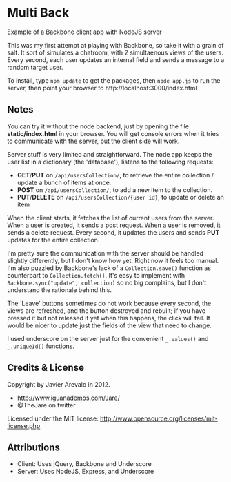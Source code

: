 # Multi Back
Example of a Backbone client app with NodeJS server

This was my first attempt at playing with Backbone, so take it with a grain of salt. It sort of simulates a chatroom, with 2 simultaenous
views of the users. Every second, each user updates an internal field and sends a message to a random target user.

To install, type `npm update` to get the packages, then `node app.js` to run the server, then point your browser to http://localhost:3000/index.html

## Notes

You can try it without the node backend, just by opening the file __static/index.html__ in your browser. You will get console errors
when it tries to communicate with the server, but the client side will work.

Server stuff is very limited and straightforward. The node app keeps the user list in a dictionary (the 'database'), listens to the following requests:

* __GET__/__PUT__ on `/api/usersCollection/`, to retrieve the entire collection / update a bunch of items at once.
* __POST__ on `/api/usersCollection/`, to add a new item to the collection.
* __PUT__/__DELETE__ on `/api/usersCollection/{user id}`, to update or delete an item

When the client starts, it fetches the list of current users from the server. When
a user is created, it sends a post request. When a user is removed, it sends a delete request. Every second, it updates the users and sends __PUT__ updates for
the entire collection.

I'm pretty sure the communication with the server should be handled slightly differently, but I don't know how yet. Right now it feels too manual.
I'm also puzzled by Backbone's lack of a `Collection.save()` function as counterpart to `Collection.fetch()`. It's easy to implement with
`Backbone.sync("update", collection)` so no big complains, but I don't understand the rationale behind this.

The 'Leave' buttons sometimes do not work because every second, the views are refreshed, and the button destroyed and rebuilt; if you have pressed it but
not released it yet when this happens, the click will fail. It would be nicer to update just the fields of the view that need to change.

I used underscore on the server just for the convenient `_.values()` and `_.uniqueId()` functions.

## Credits & License
Copyright by Javier Arevalo in 2012.

- http://www.iguanademos.com/Jare/
- @TheJare on twitter

Licensed under the MIT license: http://www.opensource.org/licenses/mit-license.php

## Attributions

- Client: Uses jQuery, Backbone and Underscore
- Server: Uses NodeJS, Express, and Underscore
